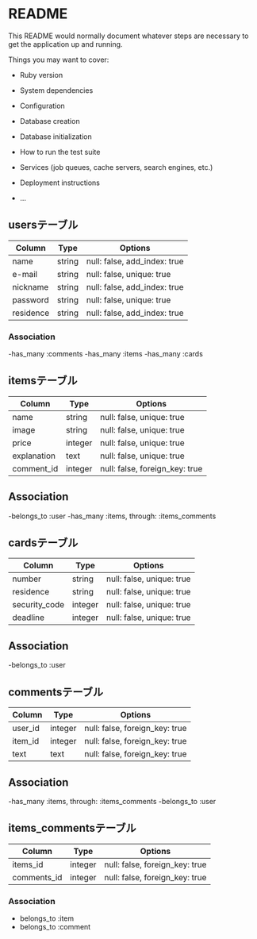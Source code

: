 # README

This README would normally document whatever steps are necessary to get the
application up and running.

Things you may want to cover:

* Ruby version

* System dependencies

* Configuration

* Database creation

* Database initialization

* How to run the test suite

* Services (job queues, cache servers, search engines, etc.)

* Deployment instructions

* ...



## usersテーブル
|Column|Type|Options|
|------|----|-------|
|name|string|null: false, add_index: true|
|e-mail|string|null: false, unique: true|
|nickname|string|null: false, add_index: true|
|password|string|null: false, unique: true|
|residence|string|null: false, add_index: true|

### Association
-has_many :comments
-has_many :items
-has_many :cards

## itemsテーブル
|Column|Type|Options|
|------|----|-------|
|name|string|null: false, unique: true|
|image|string|null: false, unique: true|
|price|integer|null: false, unique: true|
|explanation|text|null: false, unique: true|
|comment_id|integer|null: false, foreign_key: true|


## Association
-belongs_to :user
-has_many :items, through: :items_comments


## cardsテーブル
|Column|Type|Options|
|------|----|-------|
|number|string|null: false, unique: true|
|residence|string|null: false, unique: true|
|security_code|integer|null: false, unique: true|
|deadline|integer|null: false, unique: true|

## Association
-belongs_to :user


## commentsテーブル
|Column|Type|Options|
|------|----|-------|
|user_id|integer|null: false, foreign_key: true|
|item_id|integer|null: false, foreign_key: true|
|text|text|null: false, foreign_key: true|

## Association
-has_many :items, through: :items_comments
-belongs_to :user

## items_commentsテーブル

|Column|Type|Options|
|------|----|-------|
|items_id|integer|null: false, foreign_key: true|
|comments_id|integer|null: false, foreign_key: true|

### Association
- belongs_to :item
- belongs_to :comment